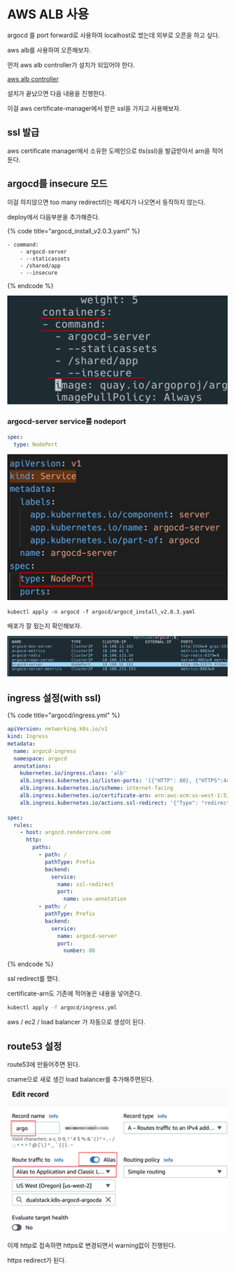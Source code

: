 # AWS ALB 사용

argocd 를 port forward로 사용하여 localhost로 썼는데 외부로 오픈을 하고 싶다.

aws alb를 사용하여 오픈해보자.

먼저 aws alb controller가 설치가 되있어야 한다.

[aws alb controller](../aws/eks/alb-controller.md)

설치가 끝났으면 다음 내용을 진행한다.

이걸 aws certificate-manager에서 받은 ssl을 가지고 사용해보자.

## ssl 발급

aws certificate manager에서 소유한 도메인으로 tls\(ssl\)을 발급받아서 arn을 적어둔다.

## argocd를 insecure 모드

이걸 하지않으면 too many redirect라는 메세지가 나오면서 동작하지 않는다.

deploy에서 다음부분을 추가해준다.

{% code title="argocd\_install\_v2.0.3.yaml" %}
```text
- command:
    - argocd-server
    - --staticassets
    - /shared/app
    - --insecure
```
{% endcode %}

![](../.gitbook/assets/argocd-aws-alb-01.png)

### argocd-server service를 nodeport

```yaml
spec:
  type: NodePort
```

![](../.gitbook/assets/2021-06-02-21-49-47.png)

`kubectl apply -n argocd -f argocd/argocd_install_v2.0.3.yaml`

배포가 잘 됬는지 확인해보자.

![](../.gitbook/assets/argocd-aws-alb-02.png)

## ingress 설정\(with ssl\)

{% code title="argocd/ingress.yml" %}
```yaml
apiVersion: networking.k8s.io/v1
kind: Ingress
metadata:
  name: argocd-ingress
  namespace: argocd
  annotations:
    kubernetes.io/ingress.class: 'alb'
    alb.ingress.kubernetes.io/listen-ports: '[{"HTTP": 80}, {"HTTPS":443}]'
    alb.ingress.kubernetes.io/scheme: internet-facing
    alb.ingress.kubernetes.io/certificate-arn: arn:aws:acm:us-west-1:530310000353:certificate/e3a71be4-7628-4758-b674-a45ed23eb4f1
    alb.ingress.kubernetes.io/actions.ssl-redirect: '{"Type": "redirect", "RedirectConfig": { "Protocol": "HTTPS", "Port": "443", "StatusCode": "HTTP_301"}}'

spec:
  rules:
    - host: argocd.rendercore.com
      http:
        paths:
          - path: /
            pathType: Prefix
            backend:
              service:
                name: ssl-redirect
                port:
                  name: use-annotation
          - path: /
            pathType: Prefix
            backend:
              service:
                name: argocd-server
                port:
                  number: 80
```
{% endcode %}

ssl redirect를 했다.

certificate-arn도 기존에 적어놓은 내용을 넣어준다.

```bash
kubectl apply -f argocd/ingress.yml
```

aws / ec2 / load balancer 가 자동으로 생성이 된다.

## route53 설정

route53에 만들어주면 된다.

cname으로 새로 생긴 load balancer를 추가해주면된다.

![](../.gitbook/assets/argocd-aws-alb-04.png)

이제 http로 접속하면 https로 변경되면서 warning없이 진행된다.

https redirect가 된다.

